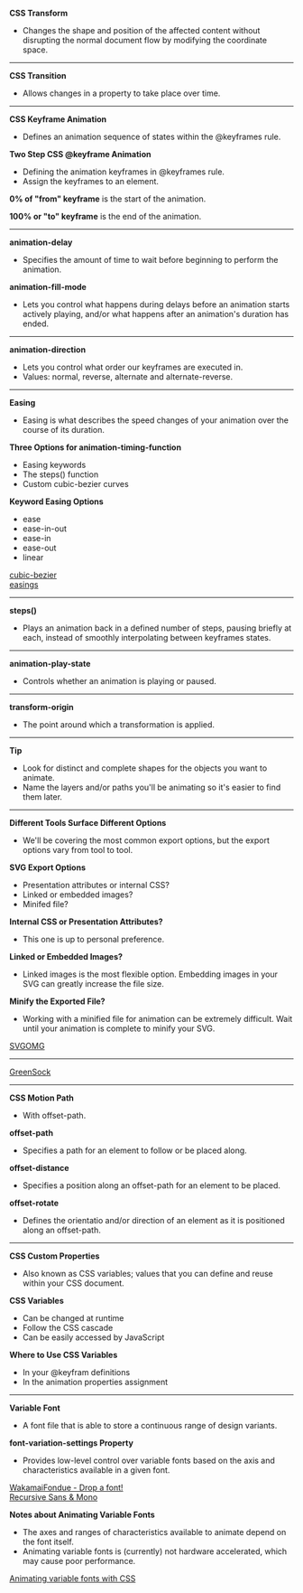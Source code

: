 **CSS Transform**
- Changes the shape and position of the affected content without disrupting the normal document flow by modifying the coordinate space.

---

**CSS Transition**
- Allows changes in a property to take place over time.

---

**CSS Keyframe Animation**
- Defines an animation sequence of states within the @keyframes rule.

**Two Step CSS @keyframe Animation**
- Defining the animation keyframes in @keyframes rule.
- Assign the keyframes to an element.

**0% of "from" keyframe** is the start of the animation.

**100% or "to" keyframe** is the end of the animation.

---

**animation-delay**
- Specifies the amount of time to wait before beginning to perform the animation.

**animation-fill-mode**
- Lets you control what happens during delays before an animation starts actively playing, and/or what happens after an animation's duration has ended.

---

**animation-direction**
- Lets you control what order our keyframes are executed in.
- Values: normal, reverse, alternate and alternate-reverse.

---

**Easing**
- Easing is what describes the speed changes of your animation over the course of its duration.

**Three Options for animation-timing-function**
- Easing keywords
- The steps() function
- Custom cubic-bezier curves

**Keyword Easing Options**
- ease
- ease-in-out
- ease-in
- ease-out
- linear

[cubic-bezier](https://cubic-bezier.com/#.17,.67,.83,.67) <br />
[easings](https://easings.net/)

---

**steps()**
- Plays an animation back in a defined number of steps, pausing briefly at each, instead of smoothly interpolating between keyframes states.

---

**animation-play-state**
- Controls whether an animation is playing or paused.

---

**transform-origin**
- The point around which a transformation is applied.

---

**Tip**
- Look for distinct and complete shapes for the objects you want to animate.
- Name the layers and/or paths you'll be animating so it's easier to find them later.

---

**Different Tools Surface Different Options**
- We'll be covering the most common export options, but the export options vary from tool to tool.

**SVG Export Options**
- Presentation attributes or internal CSS?
- Linked or embedded images?
- Minifed file?

**Internal CSS or Presentation Attributes?**
- This one is up to personal preference.

**Linked or Embedded Images?**
- Linked images is the most flexible option. Embedding images in your SVG can greatly increase the file size.

**Minify the Exported File?**
- Working with a minified file for animation can be extremely difficult. Wait until your animation is complete to minify your SVG.

[SVGOMG](https://jakearchibald.github.io/svgomg/)

---

[GreenSock](https://greensock.com/)

---

**CSS Motion Path**
- With offset-path.

**offset-path**
- Specifies a path for an element to follow or be placed along.

**offset-distance**
- Specifies a position along an offset-path for an element to be placed.

**offset-rotate**
- Defines the orientatio and/or direction of an element as it is positioned along an offset-path.

---

**CSS Custom Properties**
- Also known as CSS variables; values that you can define and reuse within your CSS document.

**CSS Variables**
- Can be changed at runtime
- Follow the CSS cascade
- Can be easily accessed by JavaScript

**Where to Use CSS Variables**
- In your @keyfram definitions
- In the animation properties assignment

---

**Variable Font**
- A font file that is able to store a continuous range of design variants.

**font-variation-settings Property**
- Provides low-level control over variable fonts based on the axis and characteristics available in a given font.

[WakamaiFondue - Drop a font!](https://wakamaifondue.com/) <br />
[Recursive Sans & Mono](https://www.recursive.design/)

**Notes about Animating Variable Fonts**
- The axes and ranges of characteristics available to animate depend on the font itself.
- Animating variable fonts is (currently) not hardware accelerated, which may cause poor performance.

[Animating variable fonts with CSS](https://valhead.com/2020/11/15/animating-variable-fonts-with-css/)